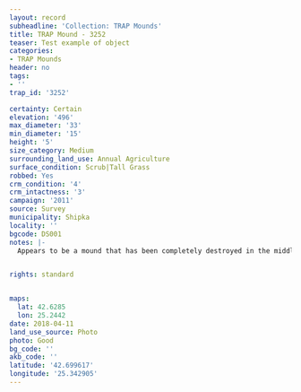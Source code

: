 ```yaml
---
layout: record
subheadline: 'Collection: TRAP Mounds'
title: TRAP Mound - 3252
teaser: Test example of object
categories:
- TRAP Mounds
header: no
tags:
- ''
trap_id: '3252'

certainty: Certain
elevation: '496'
max_diameter: '33'
min_diameter: '15'
height: '5'
size_category: Medium
surrounding_land_use: Annual Agriculture
surface_condition: Scrub|Tall Grass
robbed: Yes
crm_condition: '4'
crm_intactness: '3'
campaign: '2011'
source: Survey
municipality: Shipka
locality: ''
bgcode: DS001
notes: |-
  Appears to be a mound that has been completely destroyed in the middle. Surrounded by a lot of stones, covered in bush.


rights: standard


maps:
  lat: 42.6285
  lon: 25.2442
date: 2018-04-11
land_use_source: Photo
photo: Good
bg_code: ''
akb_code: ''
latitude: '42.699617'
longitude: '25.342905'
---
```


